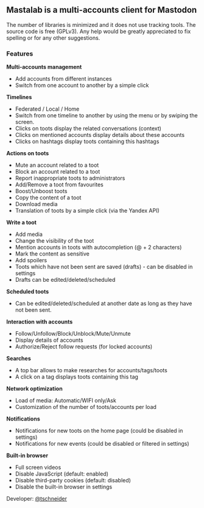 ## Mastalab is a multi-accounts client for Mastodon

The number of libraries is minimized and it does not use tracking tools. The source code is free (GPLv3). Any help would be greatly appreciated to fix spelling or for any other suggestions.

### Features

**Multi-accounts management**
* Add accounts from different instances
* Switch from one account to another by a simple click

**Timelines**
* Federated / Local / Home
* Switch from one timeline to another by using the menu or by swiping the screen.
* Clicks on toots display the related conversations (context)
* Clicks on mentioned accounts display details about these accounts
* Clicks on hashtags display toots containing this hashtags

**Actions on toots**
* Mute an account related to a toot
* Block an account related to a toot
* Report inappropriate toots to administrators
* Add/Remove a toot from favourites
* Boost/Unboost toots
* Copy the content of a toot
* Download media
* Translation of toots by a simple click (via the Yandex API)

**Write a toot**
* Add media
* Change the visibility of the toot 
* Mention accounts in toots with autocompletion (@ + 2 characters)
* Mark the content as sensitive
* Add spoilers
* Toots which have not been sent are saved (drafts) - can be disabled in settings
* Drafts can be edited/deleted/scheduled

**Scheduled toots**
* Can be edited/deleted/scheduled at another date as long as they have not been sent.

**Interaction with accounts**
* Follow/Unfollow/Block/Unblock/Mute/Unmute
* Display details of accounts
* Authorize/Reject follow requests (for locked accounts)

**Searches**
* A top bar allows to make researches for accounts/tags/toots
* A click on a tag displays toots containing this tag

**Network optimization**
* Load of media: Automatic/WIFI only/Ask
* Customization of the number of toots/accounts per load

**Notifications**
* Notifications for new toots on the home page (could be disabled in settings)
* Notifications for new events (could be disabled or filtered in settings)

**Built-in browser**
* Full screen videos
* Disable JavaScript (default: enabled)
* Disable third-party cookies (default: disabled)
* Disable the built-in browser in settings


Developer: [@tschneider](https://mastodon.etalab.gouv.fr/@tschneider)



